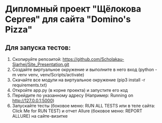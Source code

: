 # Дипломный проект "Щёлокова Сергея" для сайта "Domino's Pizza"
## Для запуска тестов:

1. Cкопируйте репозитой: https://github.com/Scholakau-Siarhei/Site_Presentation.git
2. Создайте виртуальное окружение и выполните в него вход (python -m venv venv, venv/Scripts/activate)
3. Скачайте все модули на виртуальное окружение (pip3 install -r requirements.txt)
4. Откройте app.py (в корне проекта) и запустите его код
5. Перейдите по указанному адресу (Например: Running on http://127.0.0.1:5000)
6. Запускайте тесты (боковое меню: RUN ALL TESTS или в теле сайта: Click Me for RUN TEST) и 
отчет Allure (боковое меню: REPORT ALLURE) на сайте-визитке
